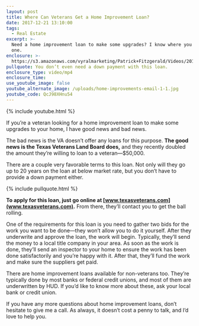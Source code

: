 ```yaml
---
layout: post
title: Where Can Veterans Get a Home Improvement Loan?
date: 2017-12-21 13:10:00
tags:
  - Real Estate
excerpt: >-
  Need a home improvement loan to make some upgrades? I know where you can get
  one.
enclosure: >-
  https://s3.amazonaws.com/vyralmarketing/Patrick+Fitzgerald/Videos/2017/December/The+VA+Loan+Guy-+Where+Can+Veterans+Get+a+Home+Improvement+Loan%253F.mp4
pullquote: You don’t even need a down payment with this loan.
enclosure_type: video/mp4
enclosure_time:
use_youtube_image: false
youtube_alternate_image: /uploads/home-improvements-email-1-1.jpg
youtube_code: QcJ98XHnu54
---
```



{% include youtube.html %}

If you’re a veteran looking for a home improvement loan to make some upgrades to your home, I have good news and bad news.

The bad news is the VA doesn’t offer any loans for this purpose. **The good news is the Texas Veterans Land Board does,** and they recently doubled the amount they’re willing to loan to a veteran—$50,000.

There are a couple very favorable terms to this loan. Not only will they go up to 20 years on the loan at below market rate, but you don’t have to provide a down payment either.

{% include pullquote.html %}

**To apply for this loan, just go online at [www.texasveterans.com](www.texasveterans.com).** From there, they’ll contact you to get the ball rolling.

One of the requirements for this loan is you need to gather two bids for the work you want to be done—they won’t allow you to do it yourself. After they underwrite and approve the loan, the work will begin. Typically, they’ll send the money to a local title company in your area. As soon as the work is done, they’ll send an inspector to your home to ensure the work has been done satisfactorily and you’re happy with it. After that, they’ll fund the work and make sure the suppliers get paid.

There are home improvement loans available for non-veterans too. They’re typically done by most banks or federal credit unions, and most of them are underwritten by HUD. If you’d like to know more about these, ask your local bank or credit union.

If you have any more questions about home improvement loans, don’t hesitate to give me a call. As always, it doesn’t cost a penny to talk, and I’d love to help you.